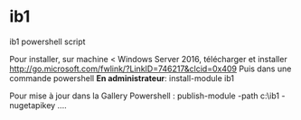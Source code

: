 # ib1
ib1 powershell script

Pour installer, sur machine < Windows Server 2016, télécharger et installer http://go.microsoft.com/fwlink/?LinkID=746217&clcid=0x409
Puis dans une commande powershell **En administrateur**:
install-module ib1

Pour mise à jour dans la Gallery Powershell :
publish-module -path c:\ib1 -nugetapikey ....
